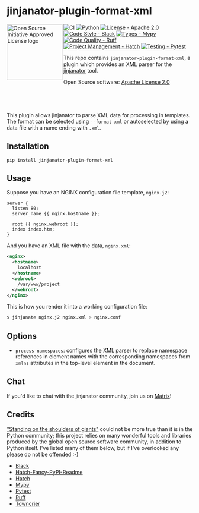 # jinjanator-plugin-format-xml

<a href="https://opensource.org"><img height="150" align="left" src="https://opensource.org/files/OSIApprovedCropped.png" alt="Open Source Initiative Approved License logo"></a>
[![CI](https://github.com/kpfleming/jinjanator-plugin-format-xml/workflows/CI%20checks/badge.svg)](https://github.com/kpfleming/jinjanator-plugin-format-xml/actions?query=workflow%3ACI%20checks)
[![Python](https://img.shields.io/badge/python-3.9+-blue.svg)](https://www.python.org/downloads/release/python-3912/)
[![License - Apache 2.0](https://img.shields.io/badge/License-Apache%202.0-9400d3.svg)](https://spdx.org/licenses/Apache-2.0.html)
[![Code Style - Black](https://img.shields.io/badge/Code%20Style-Black-000000.svg)](https://github.com/psf/black)
[![Types - Mypy](https://img.shields.io/badge/Types-Mypy-blue.svg)](https://github.com/python/mypy)
[![Code Quality - Ruff](https://img.shields.io/badge/Code%20Quality-Ruff-red.svg)](https://github.com/astral-sh/ruff)
[![Project Management - Hatch](https://img.shields.io/badge/Project%20Management-Hatch-purple.svg)](https://github.com/pypa/hatch)
[![Testing - Pytest](https://img.shields.io/badge/Testing-Pytest-orange.svg)](https://github.com/pytest-dev/pytest)

This repo contains `jinjanator-plugin-format-xml`, a plugin which
provides an XML parser for the [jinjanator](https://github.com/kpfleming/jinjanator) tool.

Open Source software: [Apache License 2.0](https://spdx.org/licenses/Apache-2.0.html)

## &nbsp;
<!-- fancy-readme start -->

This plugin allows jinjanator to parse XML data for processing in
templates. The format can be selected using `--format xml` or
autoselected by using a data file with a name ending with `.xml`.

## Installation

```
pip install jinjanator-plugin-format-xml
```

## Usage

Suppose you have an NGINX configuration file template, `nginx.j2`:

```jinja2
server {
  listen 80;
  server_name {{ nginx.hostname }};

  root {{ nginx.webroot }};
  index index.htm;
}
```

And you have an XML file with the data, `nginx.xml`:

```xml
<nginx>
  <hostname>
    localhost
  </hostname>
  <webroot>
    /var/www/project
  </webroot>
</nginx>
```

This is how you render it into a working configuration file:

```bash
$ jinjanate nginx.j2 nginx.xml > nginx.conf
```

## Options

* `process-namespaces`: configures the XML parser to replace namespace
  references in element names with the corresponding namespaces from
  `xmlns` attributes in the top-level element in the document.
<!-- fancy-readme end -->

## Chat

If you'd like to chat with the jinjanator community, join us on
[Matrix](https://matrix.to/#/#jinjanator:km6g.us)!

## Credits

["Standing on the shoulders of
giants"](https://en.wikipedia.org/wiki/Standing_on_the_shoulders_of_giants)
could not be more true than it is in the Python community; this
project relies on many wonderful tools and libraries produced by the
global open source software community, in addition to Python
itself. I've listed many of them below, but if I've overlooked any
please do not be offended :-)

* [Black](https://github.com/psf/black)
* [Hatch-Fancy-PyPI-Readme](https://github.com/hynek/hatch-fancy-pypi-readme)
* [Hatch](https://github.com/pypa/hatch)
* [Mypy](https://github.com/python/mypy)
* [Pytest](https://github.com/pytest-dev/pytest)
* [Ruff](https://github.com/astral-sh/ruff)
* [Towncrier](https://github.com/twisted/towncrier)
